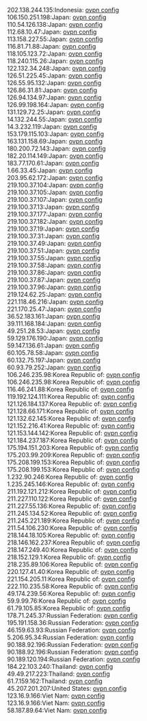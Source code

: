 202.138.244.135:Indonesia: [ovpn config](vpn/202_138_244_135.ovpn)  
106.150.251.198:Japan: [ovpn config](vpn/106_150_251_198.ovpn)  
110.54.126.138:Japan: [ovpn config](vpn/110_54_126_138.ovpn)  
112.68.10.47:Japan: [ovpn config](vpn/112_68_10_47.ovpn)  
113.158.227.55:Japan: [ovpn config](vpn/113_158_227_55.ovpn)  
116.81.71.88:Japan: [ovpn config](vpn/116_81_71_88.ovpn)  
118.105.123.72:Japan: [ovpn config](vpn/118_105_123_72.ovpn)  
118.240.115.26:Japan: [ovpn config](vpn/118_240_115_26.ovpn)  
122.132.34.248:Japan: [ovpn config](vpn/122_132_34_248.ovpn)  
126.51.225.45:Japan: [ovpn config](vpn/126_51_225_45.ovpn)  
126.55.95.132:Japan: [ovpn config](vpn/126_55_95_132.ovpn)  
126.86.31.81:Japan: [ovpn config](vpn/126_86_31_81.ovpn)  
126.94.134.97:Japan: [ovpn config](vpn/126_94_134_97.ovpn)  
126.99.198.164:Japan: [ovpn config](vpn/126_99_198_164.ovpn)  
131.129.72.25:Japan: [ovpn config](vpn/131_129_72_25.ovpn)  
14.132.244.55:Japan: [ovpn config](vpn/14_132_244_55.ovpn)  
14.3.232.119:Japan: [ovpn config](vpn/14_3_232_119.ovpn)  
153.179.115.103:Japan: [ovpn config](vpn/153_179_115_103.ovpn)  
163.131.158.69:Japan: [ovpn config](vpn/163_131_158_69.ovpn)  
180.200.72.143:Japan: [ovpn config](vpn/180_200_72_143.ovpn)  
182.20.114.149:Japan: [ovpn config](vpn/182_20_114_149.ovpn)  
183.77.170.61:Japan: [ovpn config](vpn/183_77_170_61.ovpn)  
1.66.33.45:Japan: [ovpn config](vpn/1_66_33_45.ovpn)  
203.95.62.172:Japan: [ovpn config](vpn/203_95_62_172.ovpn)  
219.100.37.104:Japan: [ovpn config](vpn/219_100_37_104.ovpn)  
219.100.37.105:Japan: [ovpn config](vpn/219_100_37_105.ovpn)  
219.100.37.107:Japan: [ovpn config](vpn/219_100_37_107.ovpn)  
219.100.37.13:Japan: [ovpn config](vpn/219_100_37_13.ovpn)  
219.100.37.177:Japan: [ovpn config](vpn/219_100_37_177.ovpn)  
219.100.37.182:Japan: [ovpn config](vpn/219_100_37_182.ovpn)  
219.100.37.19:Japan: [ovpn config](vpn/219_100_37_19.ovpn)  
219.100.37.31:Japan: [ovpn config](vpn/219_100_37_31.ovpn)  
219.100.37.49:Japan: [ovpn config](vpn/219_100_37_49.ovpn)  
219.100.37.51:Japan: [ovpn config](vpn/219_100_37_51.ovpn)  
219.100.37.55:Japan: [ovpn config](vpn/219_100_37_55.ovpn)  
219.100.37.58:Japan: [ovpn config](vpn/219_100_37_58.ovpn)  
219.100.37.86:Japan: [ovpn config](vpn/219_100_37_86.ovpn)  
219.100.37.87:Japan: [ovpn config](vpn/219_100_37_87.ovpn)  
219.100.37.96:Japan: [ovpn config](vpn/219_100_37_96.ovpn)  
219.124.62.25:Japan: [ovpn config](vpn/219_124_62_25.ovpn)  
221.118.46.216:Japan: [ovpn config](vpn/221_118_46_216.ovpn)  
221.170.25.47:Japan: [ovpn config](vpn/221_170_25_47.ovpn)  
36.52.183.161:Japan: [ovpn config](vpn/36_52_183_161.ovpn)  
39.111.168.184:Japan: [ovpn config](vpn/39_111_168_184.ovpn)  
49.251.28.53:Japan: [ovpn config](vpn/49_251_28_53.ovpn)  
59.129.176.190:Japan: [ovpn config](vpn/59_129_176_190.ovpn)  
59.147.136.61:Japan: [ovpn config](vpn/59_147_136_61.ovpn)  
60.105.78.58:Japan: [ovpn config](vpn/60_105_78_58.ovpn)  
60.132.75.197:Japan: [ovpn config](vpn/60_132_75_197.ovpn)  
60.93.79.252:Japan: [ovpn config](vpn/60_93_79_252.ovpn)  
106.246.235.98:Korea Republic of: [ovpn config](vpn/106_246_235_98.ovpn)  
106.246.235.98:Korea Republic of: [ovpn config](vpn/106_246_235_98.ovpn)  
116.46.241.88:Korea Republic of: [ovpn config](vpn/116_46_241_88.ovpn)  
119.192.124.111:Korea Republic of: [ovpn config](vpn/119_192_124_111.ovpn)  
121.126.184.137:Korea Republic of: [ovpn config](vpn/121_126_184_137.ovpn)  
121.128.66.171:Korea Republic of: [ovpn config](vpn/121_128_66_171.ovpn)  
121.132.62.145:Korea Republic of: [ovpn config](vpn/121_132_62_145.ovpn)  
121.152.216.41:Korea Republic of: [ovpn config](vpn/121_152_216_41.ovpn)  
121.153.144.142:Korea Republic of: [ovpn config](vpn/121_153_144_142.ovpn)  
121.184.237.187:Korea Republic of: [ovpn config](vpn/121_184_237_187.ovpn)  
175.194.151.203:Korea Republic of: [ovpn config](vpn/175_194_151_203.ovpn)  
175.203.99.209:Korea Republic of: [ovpn config](vpn/175_203_99_209.ovpn)  
175.208.199.153:Korea Republic of: [ovpn config](vpn/175_208_199_153.ovpn)  
175.208.199.153:Korea Republic of: [ovpn config](vpn/175_208_199_153.ovpn)  
1.232.90.246:Korea Republic of: [ovpn config](vpn/1_232_90_246.ovpn)  
1.235.245.146:Korea Republic of: [ovpn config](vpn/1_235_245_146.ovpn)  
211.192.121.212:Korea Republic of: [ovpn config](vpn/211_192_121_212.ovpn)  
211.227.110.122:Korea Republic of: [ovpn config](vpn/211_227_110_122.ovpn)  
211.227.55.136:Korea Republic of: [ovpn config](vpn/211_227_55_136.ovpn)  
211.245.134.52:Korea Republic of: [ovpn config](vpn/211_245_134_52.ovpn)  
211.245.221.189:Korea Republic of: [ovpn config](vpn/211_245_221_189.ovpn)  
211.54.106.230:Korea Republic of: [ovpn config](vpn/211_54_106_230.ovpn)  
218.144.18.105:Korea Republic of: [ovpn config](vpn/218_144_18_105.ovpn)  
218.146.162.237:Korea Republic of: [ovpn config](vpn/218_146_162_237.ovpn)  
218.147.249.40:Korea Republic of: [ovpn config](vpn/218_147_249_40.ovpn)  
218.152.129.1:Korea Republic of: [ovpn config](vpn/218_152_129_1.ovpn)  
218.235.89.106:Korea Republic of: [ovpn config](vpn/218_235_89_106.ovpn)  
220.127.41.40:Korea Republic of: [ovpn config](vpn/220_127_41_40.ovpn)  
221.154.205.11:Korea Republic of: [ovpn config](vpn/221_154_205_11.ovpn)  
222.110.235.58:Korea Republic of: [ovpn config](vpn/222_110_235_58.ovpn)  
49.174.239.56:Korea Republic of: [ovpn config](vpn/49_174_239_56.ovpn)  
59.9.99.76:Korea Republic of: [ovpn config](vpn/59_9_99_76.ovpn)  
61.79.105.85:Korea Republic of: [ovpn config](vpn/61_79_105_85.ovpn)  
178.71.245.37:Russian Federation: [ovpn config](vpn/178_71_245_37.ovpn)  
195.191.158.36:Russian Federation: [ovpn config](vpn/195_191_158_36.ovpn)  
46.159.63.93:Russian Federation: [ovpn config](vpn/46_159_63_93.ovpn)  
5.206.95.34:Russian Federation: [ovpn config](vpn/5_206_95_34.ovpn)  
90.188.92.196:Russian Federation: [ovpn config](vpn/90_188_92_196.ovpn)  
90.188.92.196:Russian Federation: [ovpn config](vpn/90_188_92_196.ovpn)  
90.189.120.194:Russian Federation: [ovpn config](vpn/90_189_120_194.ovpn)  
184.22.103.240:Thailand: [ovpn config](vpn/184_22_103_240.ovpn)  
49.49.217.223:Thailand: [ovpn config](vpn/49_49_217_223.ovpn)  
61.7.159.162:Thailand: [ovpn config](vpn/61_7_159_162.ovpn)  
45.207.201.207:United States: [ovpn config](vpn/45_207_201_207.ovpn)  
123.16.9.166:Viet Nam: [ovpn config](vpn/123_16_9_166.ovpn)  
123.16.9.166:Viet Nam: [ovpn config](vpn/123_16_9_166.ovpn)  
58.187.89.64:Viet Nam: [ovpn config](vpn/58_187_89_64.ovpn)  
